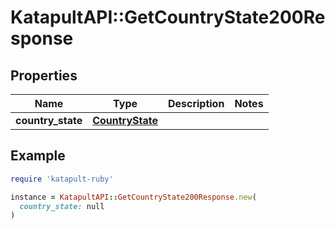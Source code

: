 # KatapultAPI::GetCountryState200Response

## Properties

| Name | Type | Description | Notes |
| ---- | ---- | ----------- | ----- |
| **country_state** | [**CountryState**](CountryState.md) |  |  |

## Example

```ruby
require 'katapult-ruby'

instance = KatapultAPI::GetCountryState200Response.new(
  country_state: null
)
```

